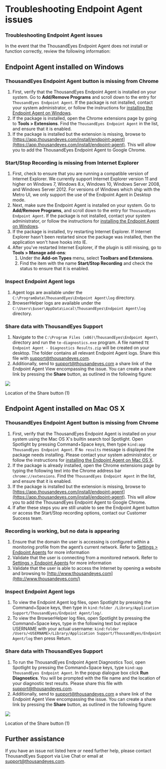 # Troubleshooting Endpoint Agent issues

### Troubleshooting Endpoint Agent issues

In the event that the ThousandEyes Endpoint Agent does not install or function correctly, review the following information:

## Endpoint Agent installed on Windows

### ThousandEyes Endpoint Agent button is missing from Chrome

1. First, verify that the ThousandEyes Endpoint Agent is installed on your system. Go to **Add/Remove Programs** and scroll down to the entry for `ThousandEyes Endpoint Agent`. If the package is not installed, contact your system administrator, or follow the instructions for [installing the Endpoint Agent on Windows](https://success.thousandeyes.com/PublicArticlePage?articleIdParam=kA044000000CnBuCAK_Installing-the-Endpoint-Agent-for-Windows).
2. If the package is installed, open the Chrome extensions page by going to **Tools &gt; Extensions**. Find the `ThousandEyes Endpoint Agent` in the list, and ensure that it is enabled.
3. If the package is installed but the extension is missing, browse to [https://app.thousandeyes.com/install/endpoint-agent](https://app.thousandeyes.com/install/endpoint-agent). This will allow you to add the ThousandEyes Endpoint Agent to Google Chrome.

### Start/Stop Recording is missing from Internet Explorer

1. First, check to ensure that you are running a compatible version of Internet Explorer. We currently support Internet Explorer version 11 and higher on Windows 7, Windows 8.x, Windows 10, Windows Server 2008, and Windows Server 2012. For versions of Windows which ship with the Metro UI, we only support the use of the Endpoint Agent in Desktop mode.
2. Next, make sure the Endpoint Agent is installed on your system. Go to **Add/Remove Programs**, and scroll down to the entry for `ThousandEyes Endpoint Agent`. If the package is not installed, contact your system administrator, or follow the instructions for [installing the Endpoint Agent on Windows](https://success.thousandeyes.com/PublicArticlePage?articleIdParam=kA044000000CnBuCAK_Installing-the-Endpoint-Agent-for-Windows).
3. If the package is installed, try restarting Internet Explorer. If Internet Explorer hasn't been restarted since the package was installed, then the application won't have hooks into IE.
4. After you've restarted Internet Explorer, if the plugin is still missing, go to **Tools &gt; Manage add-ons**:
   1. Under the **Add-on Types** menu, select **Toolbars and Extensions**.
   2. Find the item with the name **Start/Stop Recording** and check the status to ensure that it is enabled.

### Inspect Endpoint Agent logs

1. Agent logs are available under the `C:\ProgramData\ThousandEyes\Endpoint Agent\log` directory.
2. BrowserHelper logs are available under the `C:\Users\$user\AppData\Local\ThousandEyes\Endpoint Agent\log` directory.

### Share data with ThousandEyes Support

1. Navigate to the `C:\Program Files (x86)\ThousandEyes\Endpoint Agent\` directory and run the `te-diagnostics.exe` program. A file named `TE Endpoint Agent - Diagnostics Results.zip` will be created on your desktop. The folder contains all relevant Endpoint Agent logs. Share this file with [support@thousandeyes.com](mailto:support@thousandeyes.com).
2. Additionally, send to [support@thousandeyes.com](mailto:support@thousandeyes.com) a share link of the Endpoint Agent View encompassing the issue. You can create a share link by pressing the **Share** button, as outlined in the following figure:

![](https://lh4.googleusercontent.com/WoMwLIP0zENVnSw21YtQMTNZqzEFFdUVkMct4ylBqEg8n8XRLy9WEzPzsmbhfM4ctGbNiwsZ03lnd1OzaZxGsjAOZ0FVubbw4aBAWv_3SrsGM33r1XxzDwG1RoL0DfEp45jN4mCg)

Location of the Share button \(1\)

## Endpoint Agent installed on Mac OS X

### ThousandEyes Endpoint Agent button is missing from Chrome

1. First, verify that the ThousandEyes Endpoint Agent is installed on your system using the Mac OS X's builtin search tool Spotlight. Open Spotlight by pressing Command+Space keys, then type `kind:app ThousandEyes Endpoint Agent`. If `No results` message is displayed the package needs installing. Please contact your system administrator, or follow the instructions for [installing the Endpoint Agent on Mac OS X](http://success.thousandeyes.com/PublicArticlePage?articleIdParam=kA044000000CnBvCAK_Installing-the-Endpoint-Agent-for-Mac-OS-X-1476477152096).
2. If the package is already installed, open the Chrome extensions page by typing the following text into the Chrome address bar `chrome://extensions`. Find the `ThousandEyes Endpoint Agent` in the list, and ensure that it is enabled.
3. If the package is installed but the extension is missing, browse to [https://app.thousandeyes.com/install/endpoint-agent](https://app.thousandeyes.com/install/endpoint-agent). This will allow you to add the ThousandEyes Endpoint Agent to Google Chrome.
4. If after these steps you are still unable to see the Endpoint Agent button or access the Start/Stop recording options, contact our Customer Success team.

### Recording is working, but no data is appearing

1. Ensure that the domain the user is accessing is configured within a monitoring profile from the agent’s current network. Refer to [Settings &gt; Endpoint Agents](https://app.thousandeyes.com/settings/agents/endpoint/) for more information
2. Validate that the user is connecting from a monitored network. Refer to [Settings &gt; Endpoint Agents](https://app.thousandeyes.com/settings/agents/endpoint/) for more information
3. Validate that the user is able to access the Internet by opening a website and browsing to [http://www.thousandeyes.com](http://www.thousandeyes.com/)

### Inspect Endpoint Agent logs

1. To view the Endpoint Agent log files, open Spotlight by pressing the Command+Space keys, then type in `kind:folder /Library/Application Support/ThousandEyes/Endpoint Agent/log/`.
2. To view the BrowserHelper log files, open Spotlight by pressing the Command+Space keys, type in the following text but replace USERNAME with your actual username: `kind:folder /Users/<USERNAME>/Library/Application Support/ThousandEyes/Endpoint Agent/log` then press Return.

### Share data with ThousandEyes Support

1. To run the ThousandEyes Endpoint Agent Diagnostics Tool, open Spotlight by pressing the Command+Space keys, type `kind:app ThousandEyes Endpoint Agent`. In the popup dialogue box click **Run Diagnostics**. You will be prompted with the file name and the location of your diagnostic test results. Please share this file with [support@thousandeyes.com](mailto:support@thousandeyes.com).
2. Additionally, send to [support@thousandeyes.com](mailto:support@thousandeyes.com) a share link of the Endpoint Agent View encompassing the issue. You can create a share link by pressing the **Share** button, as outlined in the following figure:

![](https://lh6.googleusercontent.com/hzDxebK3Fax50-iVSZ2w-GVt3aRZms6vfl4UXvdicoHmF6QX2O1OK71InmkWl6fiZNo2iXl8prey6cZQfCEXWt7TB3ydBT6d2yX-H2zoOaZqKiNfdT6gXGS1W9Rno0rEg9u0UUUk)

Location of the Share button \(1\)

## Further assistance

If you have an issue not listed here or need further help, please contact ThousandEyes Support via Live Chat or email at [support@thousandeyes.com](mailto:support@thousandeyes.com).

